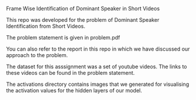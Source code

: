 Frame Wise Identification of Dominant Speaker in Short Videos

This repo was developed for the problem of Dominant Speaker Identification from Short Videos. 

The problem statement is given in problem.pdf

You can also refer to the report in this repo in which we have discussed our approach to the problem.

The dataset for this asssignment was a set of youtube videos. The links to these videos can be found in the problem statement.


The activations directory contains images that we generated for visualising the activation values for the hidden layers of our model.


